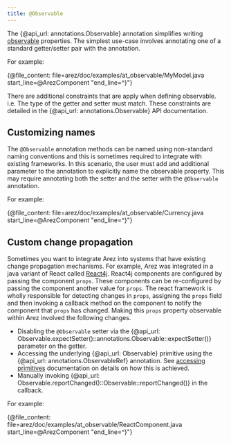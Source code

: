 ```yaml
---
title: @Observable
---
```


The {@api_url: annotations.Observable} annotation simplifies writing [observable](observables.md) properties.
The simplest use-case involves annotating one of a standard getter/setter pair with the annotation.

For example:

{@file_content: file=arez/doc/examples/at_observable/MyModel.java start_line=@ArezComponent "end_line=^}"}

There are additional constraints that are apply when defining observable. i.e. The type of the getter and setter
must match. These constraints are detailed in the {@api_url: annotations.Observable} API documentation.

## Customizing names

The `@Observable` annotation methods can be named using non-standard naming conventions and this is sometimes
required to integrate with existing frameworks. In this scenario, the user must add and additional parameter
to the annotation to explicitly name the observable property. This may require annotating both the setter and
the setter with the `@Observable` annotation.

For example:

{@file_content: file=arez/doc/examples/at_observable/Currency.java start_line=@ArezComponent "end_line=^}"}

## Custom change propagation

Sometimes you want to integrate Arez into systems that have existing change propagation mechanisms. For
example, Arez was integrated in a java variant of React called [React4j](https://react4j.github.io). React4j
components are configured by passing the component `props`. These components can be re-configured by passing
the component another value for `props`. The react framework is wholly responsible for detecting changes in
`props`, assigning the `props` field and then invoking a callback method on the component to notify the
component that `props` has changed. Making this `props` property observable within Arez involved the following
changes.

* Disabling the `@Observable` setter via the {@api_url: Observable.expectSetter()::annotations.Observable::expectSetter()}
  parameter on the getter.
* Accessing the underlying {@api_url: Observable} primitive using the {@api_url: annotations.ObservableRef} annotation.
  See [accessing primitives](accessing_primitives.md) documentation on details on how this is achieved.
* Manually invoking {@api_url: Observable.reportChanged()::Observable::reportChanged()} in the callback.

For example:

{@file_content: file=arez/doc/examples/at_observable/ReactComponent.java start_line=@ArezComponent "end_line=^}"}
